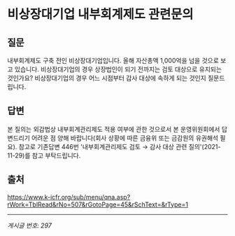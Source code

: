 # 비상장대기업 내부회계제도 관련문의

## 질문
내부회계제도 구축 전인 비상장대기업입니다.
올해 자산총액 1,000억을 넘을 것으로 보고 있습니다.
비상장대기업의 경우 상장법인이 되기 전까지는 검토 대상으로 유지되는 것인가요?
비상장대기업의 경우 어느 시점부터 감사 대상에 속하게 되는 것인지 질문드립니다.

## 답변
본 질의는 외감법상 내부회계관리제도 적용 여부에 관한 것으로서 본 운영위원회에서 답변드리기 어려운 점 양해 바랍니다(회사 상황에 따른 금융위 또는 금감원의 유권해석 필요).
참고로 기존답변 446번 '내부회계관리제도 검토 → 감사 대상 관련 질의'(2021-11-29)를 참고 부탁드립니다.

## 출처
https://www.k-icfr.org/sub/menu/qna.asp?rWork=TblRead&rNo=507&rGotoPage=45&rSchText=&rType=1

---
*게시글 번호: 297*
